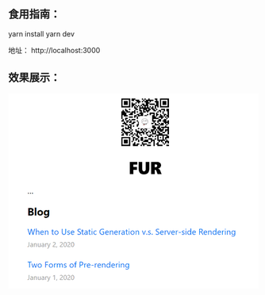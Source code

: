 ## 食用指南：

yarn install
yarn dev

地址： http://localhost:3000

## 效果展示：

![image-20220110100335683](./public/image-20220110100335683.png)